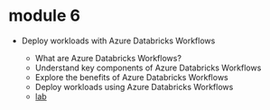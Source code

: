 # module 6

* Deploy workloads with Azure Databricks Workflows

  * What are Azure Databricks Workflows?
  * Understand key components of Azure Databricks Workflows
  * Explore the benefits of Azure Databricks Workflows
  * Deploy workloads using Azure Databricks Workflows
  * [lab](https://microsoftlearning.github.io/mslearn-databricks/Instructions/Exercises/LA-06-Build-workflow.html)
